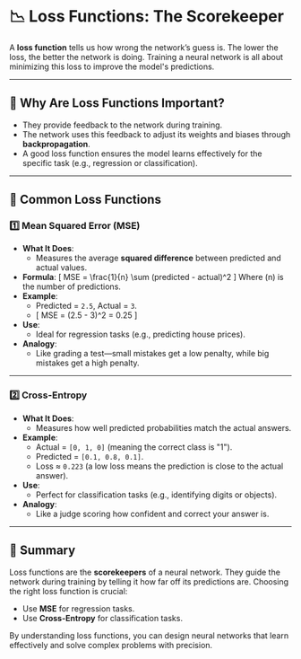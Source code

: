 # 📉 Loss Functions: The Scorekeeper

A **loss function** tells us how wrong the network’s guess is. The lower the loss, the better the network is doing. Training a neural network is all about minimizing this loss to improve the model's predictions.

---

## 🌟 Why Are Loss Functions Important?

- They provide feedback to the network during training.
- The network uses this feedback to adjust its weights and biases through **backpropagation**.
- A good loss function ensures the model learns effectively for the specific task (e.g., regression or classification).

---

## 🔑 Common Loss Functions

### 1️⃣ **Mean Squared Error (MSE)**

- **What It Does**:
  - Measures the average **squared difference** between predicted and actual values.
- **Formula**:
  \[
  MSE = \frac{1}{n} \sum (predicted - actual)^2
  \]
  Where \(n\) is the number of predictions.
- **Example**:
  - Predicted = `2.5`, Actual = `3`.
  - \[
  MSE = (2.5 - 3)^2 = 0.25
  \]
- **Use**:
  - Ideal for regression tasks (e.g., predicting house prices).
- **Analogy**:
  - Like grading a test—small mistakes get a low penalty, while big mistakes get a high penalty.

---

### 2️⃣ **Cross-Entropy**

- **What It Does**:
  - Measures how well predicted probabilities match the actual answers.
- **Example**:
  - Actual = `[0, 1, 0]` (meaning the correct class is "1").
  - Predicted = `[0.1, 0.8, 0.1]`.
  - Loss ≈ `0.223` (a low loss means the prediction is close to the actual answer).
- **Use**:
  - Perfect for classification tasks (e.g., identifying digits or objects).
- **Analogy**:
  - Like a judge scoring how confident and correct your answer is.

---

## 🧠 Summary

Loss functions are the **scorekeepers** of a neural network. They guide the network during training by telling it how far off its predictions are. Choosing the right loss function is crucial:
- Use **MSE** for regression tasks.
- Use **Cross-Entropy** for classification tasks.

By understanding loss functions, you can design neural networks that learn effectively and solve complex problems with precision.